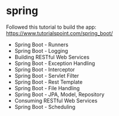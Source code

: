 # spring

Followed this tutorial to build the app: https://www.tutorialspoint.com/spring_boot/

- Spring Boot - Runners
- Spring Boot - Logging
- Building RESTful Web Services
- Spring Boot - Exception Handling
- Spring Boot - Interceptor
- Spring Boot - Servlet Filter
- Spring Boot - Rest Template
- Spring Boot - File Handling
- Spring Boot - JPA, Model, Repository
- Consuming RESTful Web Services
- Spring Boot - Scheduling
